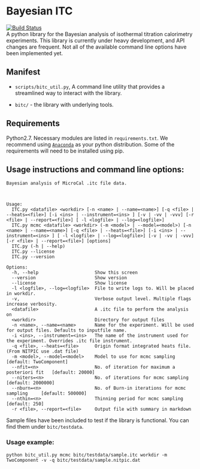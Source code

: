 # Bayesian ITC 
[![Build Status](https://travis-ci.org/choderalab/bayesian-itc.svg)](https://travis-ci.org/choderalab/bayesian-itc)  
A python library for the Bayesian analysis of isothermal titration calorimetry experiments. This library is currently under heavy development, and API changes are frequent. Not all of the available command line options have been implemented yet.



## Manifest

* `scripts/bitc_util.py`, A command line utility that provides a streamlined way to interact with the library. 
  
* `bitc/` - the library with underlying tools.


## Requirements
Python2.7. Necessary modules are listed in `requirements.txt`. We recommend using [`Anaconda`](https://store.continuum.io/cshop/anaconda/) as your python distribution. Some of the requirements will need to be installed using pip.  

## Usage instructions and command line options:
```
Bayesian analysis of MicroCal .itc file data.



Usage:
  ITC.py <datafile> <workdir> [-n <name> | --name=<name>] [-q <file> | --heats=<file>] [-i <ins> | --instrument=<ins> ] [-v | -vv | -vvv] [-r <file> | --report=<file>] [ -l <logfile> | --log=<logfile>]
  ITC.py mcmc <datafile> <workdir> (-m <model> | --model=<model>) [-n <name> | --name=<name>] [-q <file> | --heats=<file>] [-i <ins> | --instrument=<ins> ] [ -l <logfile> | --log=<logfile>] [-v | -vv | -vvv] [-r <file> | --report=<file>] [options]
  ITC.py (-h | --help)
  ITC.py --license
  ITC.py --version

Options:
  -h, --help                     Show this screen
  --version                      Show version
  --license                      Show license
  -l <logfile>, --log=<logfile>  File to write logs to. Will be placed in workdir.
  -v,                            Verbose output level. Multiple flags increase verbosity.
  <datafile>                     A .itc file to perform the analysis on
  <workdir>                      Directory for output files
  -n <name>, --name=<name>       Name for the experiment. Will be used for output files. Defaults to inputfile name.
  -i <ins>, --instrument=<ins>   The name of the instrument used for the experiment. Overrides .itc file instrument.
  -q <file>, --heats=<file>      Origin format integrated heats file. (From NITPIC use .dat file)
  -m <model>, --model=<model>    Model to use for mcmc sampling                  [default: TwoComponent]
  --nfit=<n>                     No. of iteration for maximum a posteriori fit   [default: 20000]
  --niters=<n>                   No. of iterations for mcmc sampling             [default: 2000000]
  --nburn=<n>                    No. of Burn-in iterations for mcmc sampling     [default: 500000]
  --nthin=<n>                    Thinning period for mcmc sampling               [default: 250]
  -r <file>, --report=<file>     Output file with summary in markdown

```

Sample files have been included to test if the library is functional. You can find them under `bitc/testdata`.

### Usage example:

```
python bitc_util.py mcmc bitc/testdata/sample.itc workdir -m TwoComponent -v -q bitc/testdata/sample.nitpic.dat
```
